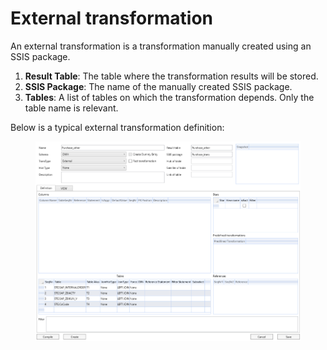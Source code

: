 # External transformation

An external transformation is a transformation manually created using an SSIS package.

1. **Result Table**: The table where the transformation results will be stored.
2. **SSIS Package**: The name of the manually created SSIS package.
3. **Tables**: A list of tables on which the transformation depends. Only the table name is relevant.

Below is a typical external transformation definition:

<figure><img src="../../.gitbook/assets/image (13).png" alt=""><figcaption></figcaption></figure>
